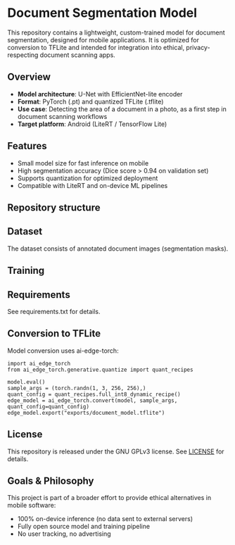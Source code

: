 # Document Segmentation Model

This repository contains a lightweight, custom-trained model for document segmentation, designed for mobile applications.
It is optimized for conversion to TFLite and intended for integration into ethical, privacy-respecting document scanning apps.

## Overview

- **Model architecture**: U-Net with EfficientNet-lite encoder
- **Format**: PyTorch (.pt) and quantized TFLite (.tflite)
- **Use case**: Detecting the area of a document in a photo, as a first step in document scanning workflows
- **Target platform**: Android (LiteRT / TensorFlow Lite)

## Features

- Small model size for fast inference on mobile
- High segmentation accuracy (Dice score > 0.94 on validation set)
- Supports quantization for optimized deployment
- Compatible with LiteRT and on-device ML pipelines

## Repository structure

## Dataset

The dataset consists of annotated document images (segmentation masks).

## Training

## Requirements

See requirements.txt for details.

## Conversion to TFLite

Model conversion uses ai-edge-torch:
```
import ai_edge_torch
from ai_edge_torch.generative.quantize import quant_recipes

model.eval()
sample_args = (torch.randn(1, 3, 256, 256),)
quant_config = quant_recipes.full_int8_dynamic_recipe()
edge_model = ai_edge_torch.convert(model, sample_args, quant_config=quant_config)
edge_model.export("exports/document_model.tflite")
```

## License

This repository is released under the GNU GPLv3 license.
See [LICENSE](LICENSE) for details.

## Goals & Philosophy

This project is part of a broader effort to provide ethical alternatives in mobile software:

 - 100% on-device inference (no data sent to external servers)
 - Fully open source model and training pipeline
 - No user tracking, no advertising

